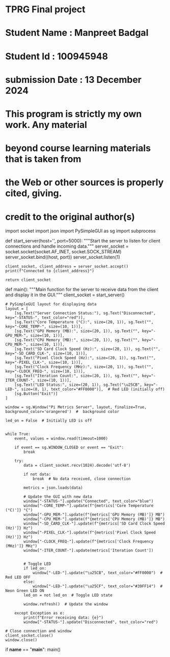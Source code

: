 # TPRG Final project
# Student Name : Manpreet Badgal
# Student Id : 100945948
# submission Date : 13 December 2024 
# This program is strictly my own work. Any material
# beyond course learning materials that is taken from
# the Web or other sources is properly cited, giving.
# credit to the original author(s)



import socket
import json
import PySimpleGUI as sg
import subprocess

def start_server(host='', port=5000):
    """Start the server to listen for client connections and handle incoming data."""
    server_socket = socket.socket(socket.AF_INET, socket.SOCK_STREAM)
    server_socket.bind((host, port))
    server_socket.listen(1)

   
    client_socket, client_address = server_socket.accept()
    print(f"Connected to {client_address}")

    return client_socket
def main():
    """Main function for the server to receive data from the client and display it in the GUI."""
    client_socket = start_server()

    # PySimpleGUI layout for displaying data
    layout = [
        [sg.Text("Server Connection Status:"), sg.Text("Disconnected", key="-STATUS-", text_color="red")],
        [sg.Text("Core Temperature (°C):", size=(20, 1)), sg.Text("", key="-CORE_TEMP-", size=(10, 1))],
        [sg.Text("GPU Memory (MB):", size=(20, 1)), sg.Text("", key="-GPU_MEM-", size=(10, 1))],
        [sg.Text("CPU Memory (MB):", size=(20, 1)), sg.Text("", key="-CPU_MEM-", size=(10, 1))],
        [sg.Text("SD Card Clock Speed (Hz):", size=(20, 1)), sg.Text("", key="-SD_CARD_CLK-", size=(10, 1))],
        [sg.Text("Pixel Clock Speed (Hz):", size=(20, 1)), sg.Text("", key="-PIXEL_CLK-", size=(10, 1))],
        [sg.Text("Clock Frequency (MHz):", size=(20, 1)), sg.Text("", key="-CLOCK_FREQ-", size=(10, 1))],
        [sg.Text("Iteration Count:", size=(20, 1)), sg.Text("", key="-ITER_COUNT-", size=(10, 1))],
        [sg.Text("LED Status:", size=(20, 1)), sg.Text("\u25CB", key="-LED-", size=(8, 1), text_color="#FF0000")],  # Red LED (initially off)
        [sg.Button("Exit")]
    ]

    window = sg.Window("Pi Metrics Server", layout, finalize=True, background_color='orangered')  #  background color

    led_on = False  # Initially LED is off


    while True:
        event, values = window.read(timeout=1000)

        if event == sg.WINDOW_CLOSED or event == "Exit":
            break

        try:
            data = client_socket.recv(1024).decode('utf-8')

            if not data:
                break  # No data received, close connection

            metrics = json.loads(data)

            # Update the GUI with new data
            window["-STATUS-"].update("Connected", text_color="blue")
            window["-CORE_TEMP-"].update(f"{metrics['Core Temperature (°C)']} °C")
            window["-GPU_MEM-"].update(f"{metrics['GPU Memory (MB)']} MB")
            window["-CPU_MEM-"].update(f"{metrics['CPU Memory (MB)']} MB")
            window["-SD_CARD_CLK-"].update(f"{metrics['SD Card Clock Speed (Hz)']} Hz")
            window["-PIXEL_CLK-"].update(f"{metrics['Pixel Clock Speed (Hz)']} Hz")
            window["-CLOCK_FREQ-"].update(f"{metrics['Clock Frequency (MHz)']} MHz")
            window["-ITER_COUNT-"].update(metrics['Iteration Count'])


            # Toggle LED
            if led_on:
                window["-LED-"].update("\u25CB", text_color="#FF0000")  # Red LED OFF
            else:
                window["-LED-"].update("\u25CF", text_color="#39FF14")  # Neon Green LED ON
            led_on = not led_on  # Toggle LED state

            window.refresh()  # Update the window

        except Exception as e:
            print(f"Error receiving data: {e}")
            window["-STATUS-"].update("Disconnected", text_color="red")

    # Close connection and window
    client_socket.close()
    window.close()

if __name__ == "__main__":
    main()


